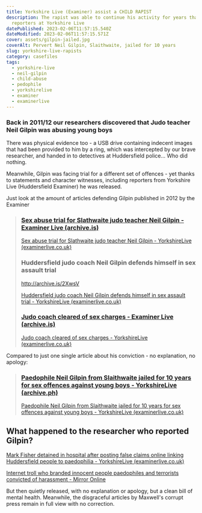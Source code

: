 ```yaml
---
title: Yorkshire Live (Examiner) assist a CHILD RAPIST
description: The rapist was able to continue his activity for years thanks to
  reporters at Yorkshire Live
datePublished: 2023-02-06T11:57:15.540Z
dateModified: 2023-02-06T11:57:15.571Z
cover: assets/gilpin-jailed.jpg
coverAlt: Pervert Neil Gilpin, Slaithwaite, jailed for 10 years
slug: yorkshire-live-rapists
category: casefiles
tags:
  - yorkshire-live
  - neil-gilpin
  - child-abuse
  - pedophile
  - yorkshirelive
  - examiner
  - examinerlive
---
```

### B﻿ack in 2011/12 our researchers discovered that Judo teacher Neil Gilpin was abusing young boys

There was physical evidence too - a USB drive containing indecent images that had been provided to him by a ring, which was intercepted by our brave researcher, and handed in to detectives at Huddersfield police...  Who did nothing.

M﻿eanwhile, Gilpin was facing trial for a different set of offences - yet thanks to statements and character witnesses, including reporters from Yorkshire Live (Huddersfield Examiner) he was released.

J﻿ust look at the amount of articles defending Gilpin published in 2012 by the Examiner

> ### ﻿[Sex abuse trial for Slathwaite judo teacher Neil Gilpin - Examiner Live (archive.is)](https://archive.is/EaCm0)
>
> [Sex abuse trial for Slathwaite judo teacher Neil Gilpin - YorkshireLive (examinerlive.co.uk)](https://www.examinerlive.co.uk/news/west-yorkshire-news/sex-abuse-trial-slathwaite-judo-4954632)
>
>
>
> ### Huddersfield judo coach Neil Gilpin defends himself in sex assault trial
>
> <http://archive.is/2XwsV>
>
> [Huddersfield judo coach Neil Gilpin defends himself in sex assault trial - YorkshireLive (examinerlive.co.uk)](https://www.examinerlive.co.uk/news/west-yorkshire-news/huddersfield-judo-coach-neil-gilpin-4944946)
>
>
>
> ### [Judo coach cleared of sex charges - Examiner Live (archive.is)](https://archive.is/wOjjQ)
>
> [Judo coach cleared of sex charges - YorkshireLive (examinerlive.co.uk)](https://www.examinerlive.co.uk/news/local-news/judo-coach-cleared-sex-charges-4945040)



C﻿ompared to just one single article about his conviction - no explanation, no apology:

> ### [Paedophile Neil Gilpin from Slaithwaite jailed for 10 years for sex offences against young boys - YorkshireLive (archive.ph)](https://archive.ph/cl4DR)
>
> [Paedophile Neil Gilpin from Slaithwaite jailed for 10 years for sex offences against young boys - YorkshireLive (examinerlive.co.uk)](https://www.examinerlive.co.uk/news/west-yorkshire-news/paedophile-neil-gilpin-slaithwaite-jailed-12212597)

## W﻿hat happened to the researcher who reported Gilpin?

[Mark Fisher detained in hospital after posting false claims online linking Huddersfield people to paedophilia - YorkshireLive (examinerlive.co.uk)](https://www.examinerlive.co.uk/news/west-yorkshire-news/mark-fisher-detained-huddersfield-paedophilia-8948683)

[Internet troll who branded innocent people paedophiles and terrorists convicted of harassment - Mirror Online](https://www.mirror.co.uk/news/uk-news/internet-troll-who-branded-innocent-5433295)

B﻿ut then quietly released, with no explanation or apology, but a clean bill of mental health. Meanwhile, the disgraceful articles by Maxwell's corrupt press remain in full view with no correction.